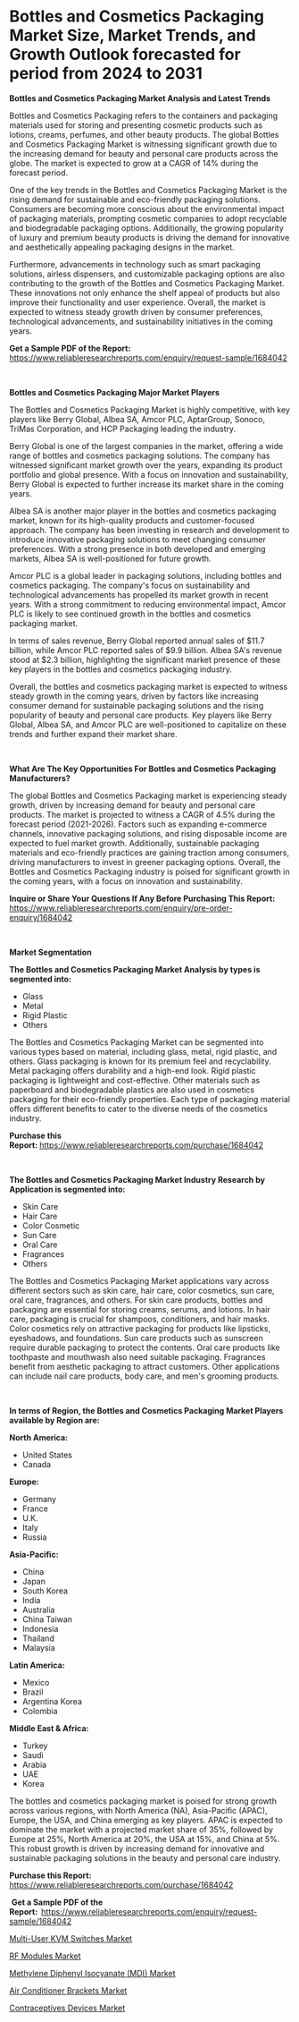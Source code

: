<p><h1>Bottles and Cosmetics Packaging Market Size, Market Trends, and Growth Outlook forecasted for period from 2024 to 2031</h1></p><p><strong>Bottles and Cosmetics Packaging Market Analysis and Latest Trends</strong></p>
<p><p>Bottles and Cosmetics Packaging refers to the containers and packaging materials used for storing and presenting cosmetic products such as lotions, creams, perfumes, and other beauty products. The global Bottles and Cosmetics Packaging Market is witnessing significant growth due to the increasing demand for beauty and personal care products across the globe. The market is expected to grow at a CAGR of 14% during the forecast period.</p><p>One of the key trends in the Bottles and Cosmetics Packaging Market is the rising demand for sustainable and eco-friendly packaging solutions. Consumers are becoming more conscious about the environmental impact of packaging materials, prompting cosmetic companies to adopt recyclable and biodegradable packaging options. Additionally, the growing popularity of luxury and premium beauty products is driving the demand for innovative and aesthetically appealing packaging designs in the market.</p><p>Furthermore, advancements in technology such as smart packaging solutions, airless dispensers, and customizable packaging options are also contributing to the growth of the Bottles and Cosmetics Packaging Market. These innovations not only enhance the shelf appeal of products but also improve their functionality and user experience. Overall, the market is expected to witness steady growth driven by consumer preferences, technological advancements, and sustainability initiatives in the coming years.</p></p>
<p><strong>Get a Sample PDF of the Report:&nbsp;</strong> <a href="https://www.reliableresearchreports.com/enquiry/request-sample/1684042">https://www.reliableresearchreports.com/enquiry/request-sample/1684042</a></p>
<p>&nbsp;</p>
<p><strong>Bottles and Cosmetics Packaging Major Market Players</strong></p>
<p><p>The Bottles and Cosmetics Packaging Market is highly competitive, with key players like Berry Global, Albea SA, Amcor PLC, AptarGroup, Sonoco, TriMas Corporation, and HCP Packaging leading the industry.</p><p>Berry Global is one of the largest companies in the market, offering a wide range of bottles and cosmetics packaging solutions. The company has witnessed significant market growth over the years, expanding its product portfolio and global presence. With a focus on innovation and sustainability, Berry Global is expected to further increase its market share in the coming years.</p><p>Albea SA is another major player in the bottles and cosmetics packaging market, known for its high-quality products and customer-focused approach. The company has been investing in research and development to introduce innovative packaging solutions to meet changing consumer preferences. With a strong presence in both developed and emerging markets, Albea SA is well-positioned for future growth.</p><p>Amcor PLC is a global leader in packaging solutions, including bottles and cosmetics packaging. The company's focus on sustainability and technological advancements has propelled its market growth in recent years. With a strong commitment to reducing environmental impact, Amcor PLC is likely to see continued growth in the bottles and cosmetics packaging market.</p><p>In terms of sales revenue, Berry Global reported annual sales of $11.7 billion, while Amcor PLC reported sales of $9.9 billion. Albea SA's revenue stood at $2.3 billion, highlighting the significant market presence of these key players in the bottles and cosmetics packaging industry.</p><p>Overall, the bottles and cosmetics packaging market is expected to witness steady growth in the coming years, driven by factors like increasing consumer demand for sustainable packaging solutions and the rising popularity of beauty and personal care products. Key players like Berry Global, Albea SA, and Amcor PLC are well-positioned to capitalize on these trends and further expand their market share.</p></p>
<p>&nbsp;</p>
<p><strong>What Are The Key Opportunities For Bottles and Cosmetics Packaging Manufacturers?</strong></p>
<p><p>The global Bottles and Cosmetics Packaging market is experiencing steady growth, driven by increasing demand for beauty and personal care products. The market is projected to witness a CAGR of 4.5% during the forecast period (2021-2026). Factors such as expanding e-commerce channels, innovative packaging solutions, and rising disposable income are expected to fuel market growth. Additionally, sustainable packaging materials and eco-friendly practices are gaining traction among consumers, driving manufacturers to invest in greener packaging options. Overall, the Bottles and Cosmetics Packaging industry is poised for significant growth in the coming years, with a focus on innovation and sustainability.</p></p>
<p><strong>Inquire or Share Your Questions If Any Before Purchasing This Report:</strong> <a href="https://www.reliableresearchreports.com/enquiry/pre-order-enquiry/1684042">https://www.reliableresearchreports.com/enquiry/pre-order-enquiry/1684042</a></p>
<p>&nbsp;</p>
<p><strong>Market Segmentation</strong></p>
<p><strong>The Bottles and Cosmetics Packaging Market Analysis by types is segmented into:</strong></p>
<p><ul><li>Glass</li><li>Metal</li><li>Rigid Plastic</li><li>Others</li></ul></p>
<p><p>The Bottles and Cosmetics Packaging Market can be segmented into various types based on material, including glass, metal, rigid plastic, and others. Glass packaging is known for its premium feel and recyclability. Metal packaging offers durability and a high-end look. Rigid plastic packaging is lightweight and cost-effective. Other materials such as paperboard and biodegradable plastics are also used in cosmetics packaging for their eco-friendly properties. Each type of packaging material offers different benefits to cater to the diverse needs of the cosmetics industry.</p></p>
<p><strong>Purchase this Report:&nbsp;</strong><a href="https://www.reliableresearchreports.com/purchase/1684042">https://www.reliableresearchreports.com/purchase/1684042</a></p>
<p>&nbsp;</p>
<p><strong>The Bottles and Cosmetics Packaging Market Industry Research by Application is segmented into:</strong></p>
<p><ul><li>Skin Care</li><li>Hair Care</li><li>Color Cosmetic</li><li>Sun Care</li><li>Oral Care</li><li>Fragrances</li><li>Others</li></ul></p>
<p><p>The Bottles and Cosmetics Packaging Market applications vary across different sectors such as skin care, hair care, color cosmetics, sun care, oral care, fragrances, and others. For skin care products, bottles and packaging are essential for storing creams, serums, and lotions. In hair care, packaging is crucial for shampoos, conditioners, and hair masks. Color cosmetics rely on attractive packaging for products like lipsticks, eyeshadows, and foundations. Sun care products such as sunscreen require durable packaging to protect the contents. Oral care products like toothpaste and mouthwash also need suitable packaging. Fragrances benefit from aesthetic packaging to attract customers. Other applications can include nail care products, body care, and men's grooming products.</p></p>
<p>&nbsp;</p>
<p><strong>In terms of Region, the Bottles and Cosmetics Packaging Market Players available by Region are:</strong></p>
<p>
    <p> <strong> North America: </strong>
        <ul>
            <li>United States</li>
            <li>Canada</li>
        </ul>
        </p> 
    <p> <strong> Europe: </strong>
        <ul>
            <li>Germany</li>
            <li>France</li>
            <li>U.K.</li>
            <li>Italy</li>
            <li>Russia</li>
        </ul>
        </p> 
    <p> <strong> Asia-Pacific: </strong>
        <ul>
            <li>China</li>
            <li>Japan</li>
            <li>South Korea</li>
            <li>India</li>
            <li>Australia</li>
            <li>China Taiwan</li>
            <li>Indonesia</li>
            <li>Thailand</li>
            <li>Malaysia</li>
        </ul>
        </p> 
    <p> <strong> Latin America: </strong>
        <ul>
            <li>Mexico</li>
            <li>Brazil</li>
            <li>Argentina Korea</li>
            <li>Colombia</li>
        </ul>
        </p> 
    <p> <strong> Middle East & Africa: </strong>
        <ul>
            <li>Turkey</li>
            <li>Saudi</li>
            <li>Arabia</li>
            <li>UAE</li>
            <li>Korea</li>
        </ul>
    </p>
    </p>
<p><p>The bottles and cosmetics packaging market is poised for strong growth across various regions, with North America (NA), Asia-Pacific (APAC), Europe, the USA, and China emerging as key players. APAC is expected to dominate the market with a projected market share of 35%, followed by Europe at 25%, North America at 20%, the USA at 15%, and China at 5%. This robust growth is driven by increasing demand for innovative and sustainable packaging solutions in the beauty and personal care industry.</p></p>
<p><strong>Purchase this Report: </strong><a href="https://www.reliableresearchreports.com/purchase/1684042">https://www.reliableresearchreports.com/purchase/1684042</a></p>
<p>&nbsp;<strong>Get a Sample PDF of the Report:&nbsp;&nbsp;</strong><a href="https://www.reliableresearchreports.com/enquiry/request-sample/1684042">https://www.reliableresearchreports.com/enquiry/request-sample/1684042</a></p>
<p><strong></strong></p>
<p><p><a href="https://github.com/RoccoManning/Market-Research-Report-List-3/blob/main/multi-user-kvm-switches-market.md">Multi-User KVM Switches Market</a></p><p><a href="https://medium.com/@annaalexander40/rf-modules-market-research-report-its-history-and-forecast-2024-to-2031-bd05aef941ae">RF Modules Market</a></p><p><a href="https://issuu.com/reportprime-2/docs/methylene-diphenyl-isocyanate-mdi-market-size-2030">Methylene Diphenyl Isocyanate (MDI) Market</a></p><p><a href="https://github.com/gulaimolin/Market-Research-Report-List-3/blob/main/air-conditioner-brackets-market.md">Air Conditioner Brackets Market</a></p><p><a href="https://issuu.com/reportprime-2/docs/contraceptives-devices-market-size-2030.pptx">Contraceptives Devices Market</a></p></p>